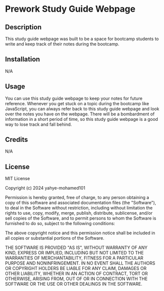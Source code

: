 # Prework Study Guide Webpage

## Description

This study guide webpage was built to be a space for bootcamp students to write and keep track of their notes during the bootcamp.


## Installation

N/A

## Usage

You can use this study guide webpage to keep your notes for future reference. Whenever you get stuck on a topic during the bootcamp like JavaScript, you can always refer back to this study guide webpage and look over the notes you have on the webpage. There will be a bombardment of information in a short period of time, so this study guide webpage is a good way to lose track and fall behind.

## Credits

N/A

## License

MIT License

Copyright (c) 2024 yahye-mohamed101

Permission is hereby granted, free of charge, to any person obtaining a copy
of this software and associated documentation files (the "Software"), to deal
in the Software without restriction, including without limitation the rights
to use, copy, modify, merge, publish, distribute, sublicense, and/or sell
copies of the Software, and to permit persons to whom the Software is
furnished to do so, subject to the following conditions:

The above copyright notice and this permission notice shall be included in all
copies or substantial portions of the Software.

THE SOFTWARE IS PROVIDED "AS IS", WITHOUT WARRANTY OF ANY KIND, EXPRESS OR
IMPLIED, INCLUDING BUT NOT LIMITED TO THE WARRANTIES OF MERCHANTABILITY,
FITNESS FOR A PARTICULAR PURPOSE AND NONINFRINGEMENT. IN NO EVENT SHALL THE
AUTHORS OR COPYRIGHT HOLDERS BE LIABLE FOR ANY CLAIM, DAMAGES OR OTHER
LIABILITY, WHETHER IN AN ACTION OF CONTRACT, TORT OR OTHERWISE, ARISING FROM,
OUT OF OR IN CONNECTION WITH THE SOFTWARE OR THE USE OR OTHER DEALINGS IN THE
SOFTWARE.

